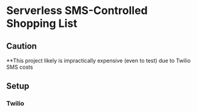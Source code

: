 # Serverless SMS-Controlled Shopping List

## Caution
**This project likely is impractically expensive (even to test) due to Twilio SMS costs

## Setup
### Twilio
